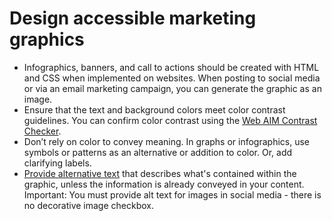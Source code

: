 # Design accessible marketing graphics

- Infographics, banners, and call to actions should be created with HTML and CSS when implemented on websites. When posting to social media or via an email marketing campaign, you can generate the graphic as an image. 
- Ensure that the text and background colors meet color contrast guidelines. You can confirm color contrast using the [Web AIM Contrast Checker](https://webaim.org/resources/contrastchecker/).
- Don’t rely on color to convey meaning.  In graphs or infographics, use symbols or patterns as an alternative or addition to color. Or, add clarifying labels.
- [Provide alternative text](https://kristinaengland.github.io/inclusive-by-design/how/provide-alt-text-for-images) that describes what's contained within the graphic, unless the information is already conveyed in your content. Important: You must provide alt text for images in social media - there is no decorative image checkbox. 
